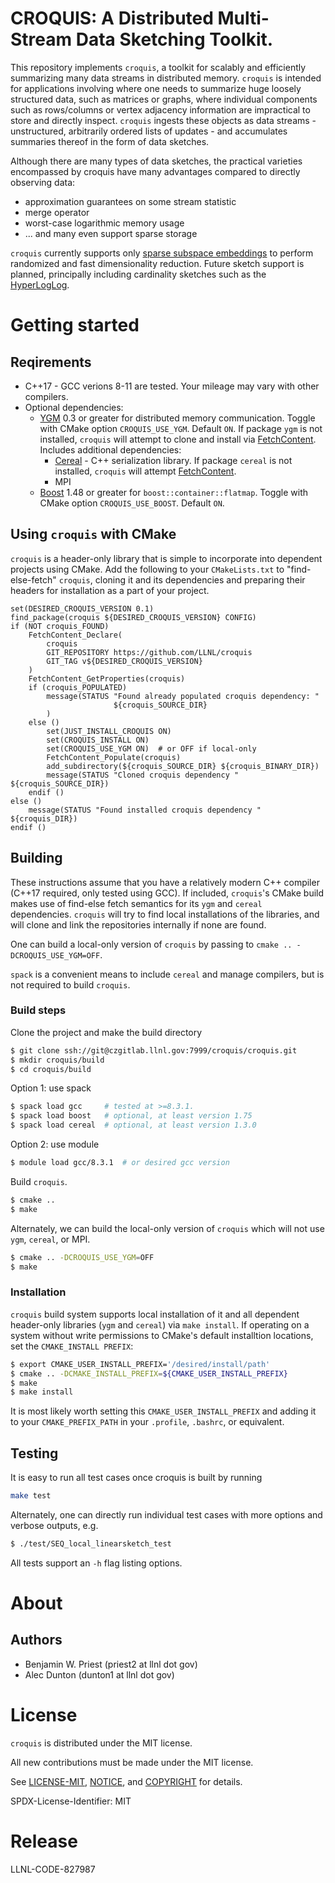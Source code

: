 # CROQUIS: A Distributed Multi-Stream Data Sketching Toolkit.

This repository implements `croquis`, a toolkit for scalably and efficiently 
summarizing many data streams in distributed memory.
`croquis` is intended for applications involving where one needs to summarize 
huge loosely structured data, such as matrices or graphs, where individual 
components such as rows/columns or vertex adjacency information are impractical 
to store and directly inspect.
`croquis` ingests these objects as data streams - unstructured, arbitrarily 
ordered lists of updates - and accumulates summaries thereof in the form of data 
sketches.

Although there are many types of data sketches, the practical varieties encompassed by
croquis have many advantages compared to directly observing data:
* approximation guarantees on some stream statistic
* merge operator
* worst-case logarithmic memory usage
* ... and many even support sparse storage

`croquis` currently supports only 
[sparse subspace embeddings](https://arxiv.org/abs/1207.6365)
to perform randomized and fast dimensionality reduction. 
Future sketch support is planned, principally including cardinality sketches 
such as the
[HyperLogLog](https://en.wikipedia.org/wiki/HyperLogLog).

# Getting started

## Reqirements
* C++17 - GCC verions 8-11 are tested. 
Your mileage may vary with other compilers.
* Optional dependencies:
    - [YGM](https://github.com/LLNL/ygm) 0.3 or greater for distributed memory
      communication. 
      Toggle with CMake option `CROQUIS_USE_YGM`. 
      Default `ON`.
      If package `ygm` is not installed, `croquis` will attempt to clone and
      install via 
      [FetchContent](https://cmake.org/cmake/help/latest/module/FetchContent.html). Includes additional dependencies:
        * [Cereal](https://github.com/USCiLab/cereal) - C++ serialization 
          library. 
          If package `cereal` is not installed, `croquis` will attempt
          [FetchContent](https://cmake.org/cmake/help/latest/module/FetchContent.html).
        * MPI         
    - [Boost](https://www.boost.org/) 1.48 or greater for 
      `boost::container::flatmap`. 
      Toggle with CMake option `CROQUIS_USE_BOOST`.
      Default `ON`.

## Using `croquis` with CMake

`croquis` is a header-only library that is simple to incorporate into dependent
projects using CMake.
Add the following to your `CMakeLists.txt` to "find-else-fetch" `croquis`, 
cloning it and its dependencies and preparing their headers for installation as
a part of your project.
```
set(DESIRED_CROQUIS_VERSION 0.1)
find_package(croquis ${DESIRED_CROQUIS_VERSION} CONFIG)
if (NOT croquis_FOUND)
    FetchContent_Declare(
        croquis
        GIT_REPOSITORY https://github.com/LLNL/croquis
        GIT_TAG v${DESIRED_CROQUIS_VERSION}
    )
    FetchContent_GetProperties(croquis)
    if (croquis_POPULATED)
        message(STATUS "Found already populated croquis dependency: "
                       ${croquis_SOURCE_DIR}
        )
    else ()
        set(JUST_INSTALL_CROQUIS ON)
        set(CROQUIS_INSTALL ON)
        set(CROQUIS_USE_YGM ON)  # or OFF if local-only
        FetchContent_Populate(croquis)
        add_subdirectory(${croquis_SOURCE_DIR} ${croquis_BINARY_DIR})
        message(STATUS "Cloned croquis dependency " ${croquis_SOURCE_DIR})
    endif ()
else ()
    message(STATUS "Found installed croquis dependency " ${croquis_DIR})
endif ()
```


## Building
These instructions assume that you have a relatively modern C++ compiler 
(C++17 required, only tested using GCC).
If included, `croquis`'s CMake build makes use of find-else fetch semantics for 
its `ygm` and `cereal` dependencies.
`croquis` will try to find local installations of the libraries, and will clone
and link the repositories internally if none are found.

One can build a local-only version of `croquis` by passing 
 to `cmake .. -DCROQUIS_USE_YGM=OFF`.

`spack` is a convenient means to include `cereal` and manage compilers, but 
is not required to build `croquis`. 

### Build steps
Clone the project and make the build directory
``` bash
$ git clone ssh://git@czgitlab.llnl.gov:7999/croquis/croquis.git
$ mkdir croquis/build
$ cd croquis/build
```

Option 1: use spack
``` bash
$ spack load gcc     # tested at >=8.3.1.
$ spack load boost   # optional, at least version 1.75
$ spack load cereal  # optional, at least version 1.3.0
```

Option 2: use module
``` bash
$ module load gcc/8.3.1  # or desired gcc version
```

Build `croquis`.
``` bash
$ cmake ..
$ make
```

Alternately, we can build the local-only version of `croquis` which will not
use `ygm`, `cereal`, or MPI.
``` bash
$ cmake .. -DCROQUIS_USE_YGM=OFF
$ make
```

### Installation

`croquis` build system supports local installation of it and all dependent 
header-only libraries (`ygm` and `cereal`) via `make install`. 
If operating on a system without write permissions to CMake's default 
installtion locations, set the `CMAKE_INSTALL PREFIX`:

``` bash
$ export CMAKE_USER_INSTALL_PREFIX='/desired/install/path'
$ cmake .. -DCMAKE_INSTALL_PREFIX=${CMAKE_USER_INSTALL_PREFIX}
$ make
$ make install
```

It is most likely worth setting this `CMAKE_USER_INSTALL_PREFIX` and adding it
to your `CMAKE_PREFIX_PATH` in your `.profile`, `.bashrc`, or equivalent.  

## Testing

It is easy to run all test cases once croquis is built by running
``` bash
make test
```

Alternately, one can directly run individual test cases with more options and 
verbose outputs, e.g.
``` bash
$ ./test/SEQ_local_linearsketch_test
```

All tests support an `-h` flag listing options.

# About

## Authors

* Benjamin W. Priest (priest2 at llnl dot gov)
* Alec Dunton (dunton1 at llnl dot gov)

# License

`croquis` is distributed under the MIT license.

All new contributions must be made under the MIT license.

See [LICENSE-MIT](LICENSE-MIT), [NOTICE](NOTICE), and [COPYRIGHT](COPYRIGHT) 
for details.

SPDX-License-Identifier: MIT

# Release

LLNL-CODE-827987